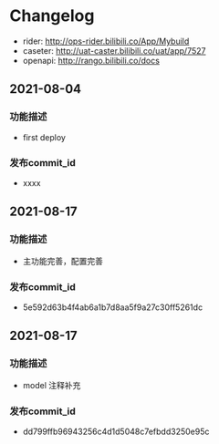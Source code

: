 # Changelog
- rider: http://ops-rider.bilibili.co/App/Mybuild
- caseter: http://uat-caster.bilibili.co/uat/app/7527
- openapi: http://rango.bilibili.co/docs

## 2021-08-04
### 功能描述
- first deploy

### 发布commit_id
- xxxx

## 2021-08-17
### 功能描述
- 主功能完善，配置完善

### 发布commit_id
- 5e592d63b4f4ab6a1b7d8aa5f9a27c30ff5261dc

## 2021-08-17
### 功能描述
- model 注释补充

### 发布commit_id
- dd799ffb96943256c4d1d5048c7efbdd3250e95c
